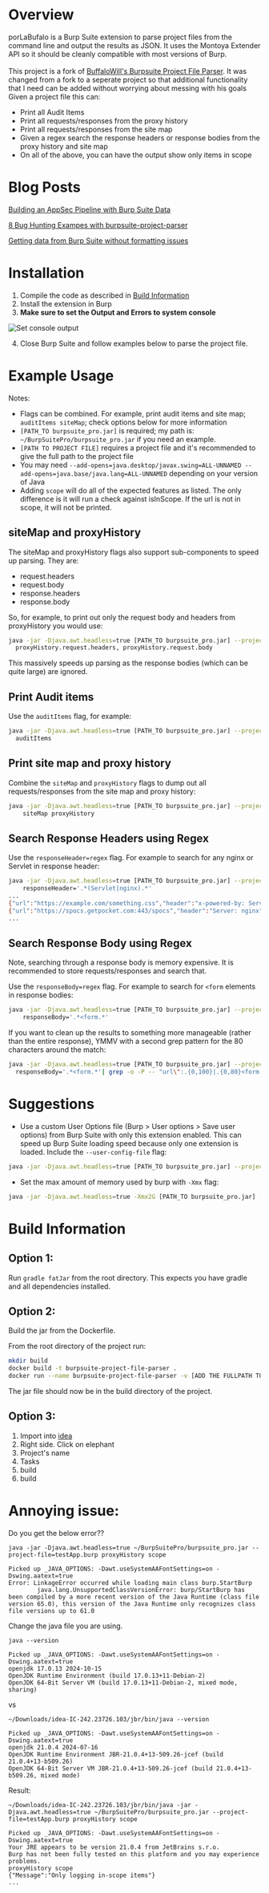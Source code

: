 # Overview

porLaBufalo is a Burp Suite extension to parse project files 
from the command line and output the results as JSON. 
It uses the Montoya Extender API so it should be cleanly compatible with most versions of Burp. <br><br>This project is a fork of [BuffaloWill's Burpsuite Project File Parser](https://github.com/BuffaloWill/burpsuite-project-file-parser). It was changed from a fork to a seperate project so that additional functionality that I need can be added without worrying about messing with his goals
Given a project file this can:

- Print all Audit Items 
- Print all requests/responses from the proxy history
- Print all requests/responses from the site map
- Given a regex search the response headers or response bodies from the proxy history and site map
- On all of the above, you can have the output show only items in scope

# Blog Posts

[Building an AppSec Pipeline with Burp Suite Data](https://www.silentrobots.com/building-an-appsec-pipeline-with-burpsuite-data/)

[8 Bug Hunting Exampes with burpsuite-project-parser](https://www.silentrobots.com/pushing-burp-suite-data-into-your-testing-pipeline-part-2/)

[Getting data from Burp Suite without formatting issues](https://medium.com/@Sparky23172/getting-data-from-burp-suite-without-formatting-issues-bc1f1b4d2fff)

# Installation

1. Compile the code as described in [Build Information](https://github.com/BuffaloWill/burpsuite-project-file-parser#build-information)
2. Install the extension in Burp
3. **Make sure to set the Output and Errors to system console**

![Set console output](output_to_console.png?raw=true)

4. Close Burp Suite and follow examples below to parse the project file.

# Example Usage

Notes:
- Flags can be combined. For example, print audit items and site map; `auditItems siteMap`; 
  check options below for more information
- `[PATH_TO burpsuite_pro.jar]` is required; my path is: `~/BurpSuitePro/burpsuite_pro.jar` if you need an example. 
- `[PATH TO PROJECT FILE]` requires a project file and it's recommended to give the full path to the project file
- You may need `--add-opens=java.desktop/javax.swing=ALL-UNNAMED --add-opens=java.base/java.lang=ALL-UNNAMED` 
depending on your version of Java
- Adding `scope` will do all of the expected features as listed. The only difference is it will run a check against isInScope. If the url is not in scope, it will not be printed.

## siteMap and proxyHistory

The siteMap and proxyHistory flags also support sub-components to speed up parsing. They are:

- request.headers
- request.body
- response.headers
- response.body

So, for example, to print out only the request body and headers from proxyHistory you would use:

```bash
java -jar -Djava.awt.headless=true [PATH_TO burpsuite_pro.jar] --project-file=[PATH TO PROJECT FILE] \
  proxyHistory.request.headers, proxyHistory.request.body
```

This massively speeds up parsing as the response bodies (which can be quite large) are ignored.

## Print Audit items

Use the `auditItems` flag, for example:

```bash
java -jar -Djava.awt.headless=true [PATH_TO burpsuite_pro.jar] --project-file=[PATH TO PROJECT FILE] \
  auditItems 
```

## Print site map and proxy history

Combine the `siteMap` and `proxyHistory` flags to dump out all requests/responses from the site map and proxy history:

```bash
java -jar -Djava.awt.headless=true [PATH_TO burpsuite_pro.jar] --project-file=[PATH TO PROJECT FILE] \
    siteMap proxyHistory 
```

## Search Response Headers using Regex

Use the `responseHeader=regex` flag. For example to search for any nginx or Servlet in response header:

```bash
java -jar -Djava.awt.headless=true [PATH_TO burpsuite_pro.jar] --project-file=[PATH TO PROJECT FILE] \
    responseHeader='.*(Servlet|nginx).*'
...
{"url":"https://example.com/something.css","header":"x-powered-by: Servlet/3.0"}
{"url":"https://spocs.getpocket.com:443/spocs","header":"Server: nginx"}
...
```

## Search Response Body using Regex

Note, searching through a response body is memory expensive. It is recommended to store requests/responses and search that. 

Use the `responseBody=regex` flag. For example to search for `<form` elements in response bodies:
```bash
java -jar -Djava.awt.headless=true [PATH_TO burpsuite_pro.jar] --project-file=[PATH TO PROJECT FILE] \
    responseBody='.*<form.*'
```

If you want to clean up the results to something more manageable (rather than the entire response), YMMV with a second grep pattern for the 80 characters around the match:
```bash
java -jar -Djava.awt.headless=true [PATH_TO burpsuite_pro.jar] --project-file=[PATH TO PROJECT FILE] \
  responseBody='.*<form.*'| grep -o -P -- "url\":.{0,100}|.{0,80}<form.{0,80}"
```

# Suggestions

- Use a custom User Options file (Burp > User options > Save user options) from Burp Suite with only this extension enabled. This can speed up Burp Suite loading speed because only one extension is loaded. Include the `--user-config-file` flag:
```bash
java -jar -Djava.awt.headless=true [PATH_TO burpsuite_pro.jar] --project-file=[PATH TO PROJECT FILE] --user-config-file=[PATH TO CONFIG FILE]
```

- Set the max amount of memory used by burp with `-Xmx` flag:
```bash
java -jar -Djava.awt.headless=true -Xmx2G [PATH_TO burpsuite_pro.jar] --project-file=[PATH TO PROJECT FILE] 
```

# Build Information

## Option 1:
Run `gradle fatJar` from the root directory. This expects you have gradle and all dependencies installed.

## Option 2:
Build the jar from the Dockerfile.

From the root directory of the project run:
```bash
mkdir build
docker build -t burpsuite-project-file-parser .
docker run --name burpsuite-project-file-parser -v [ADD THE FULLPATH TO YOUR CWD]/build:/tmp burpsuite-project-file-parser
```

The jar file should now be in the build directory of the project.

## Option 3:

1. Import into [idea](https://www.jetbrains.com/idea/)
2. Right side. Click on elephant
3. Project's name
4. Tasks
5. build
6. build

# Annoying issue:
Do you get the below error??
```
java -jar -Djava.awt.headless=true ~/BurpSuitePro/burpsuite_pro.jar --project-file=testApp.burp proxyHistory scope 

Picked up _JAVA_OPTIONS: -Dawt.useSystemAAFontSettings=on -Dswing.aatext=true
Error: LinkageError occurred while loading main class burp.StartBurp
        java.lang.UnsupportedClassVersionError: burp/StartBurp has been compiled by a more recent version of the Java Runtime (class file version 65.0), this version of the Java Runtime only recognizes class file versions up to 61.0
```

Change the java file you are using. 
```
java --version
                                                                                                                
Picked up _JAVA_OPTIONS: -Dawt.useSystemAAFontSettings=on -Dswing.aatext=true
openjdk 17.0.13 2024-10-15
OpenJDK Runtime Environment (build 17.0.13+11-Debian-2)
OpenJDK 64-Bit Server VM (build 17.0.13+11-Debian-2, mixed mode, sharing)
```

vs

```
~/Downloads/idea-IC-242.23726.103/jbr/bin/java --version

Picked up _JAVA_OPTIONS: -Dawt.useSystemAAFontSettings=on -Dswing.aatext=true
openjdk 21.0.4 2024-07-16
OpenJDK Runtime Environment JBR-21.0.4+13-509.26-jcef (build 21.0.4+13-b509.26)
OpenJDK 64-Bit Server VM JBR-21.0.4+13-509.26-jcef (build 21.0.4+13-b509.26, mixed mode)
```

Result:
```
~/Downloads/idea-IC-242.23726.103/jbr/bin/java -jar -Djava.awt.headless=true ~/BurpSuitePro/burpsuite_pro.jar --project-file=testApp.burp proxyHistory scope

Picked up _JAVA_OPTIONS: -Dawt.useSystemAAFontSettings=on -Dswing.aatext=true
Your JRE appears to be version 21.0.4 from JetBrains s.r.o.
Burp has not been fully tested on this platform and you may experience problems.
proxyHistory scope
{"Message":"Only logging in-scope items"}
...
```
